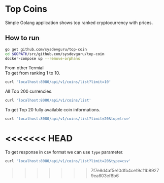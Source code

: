 # Top Coins
Simple Golang application shows top ranked cryptocurrency with prices.

## How to run
```sh
go get github.com/sysdevguru/top-coin
cd $GOPATH/src/github.com/sysdevguru/top-coin
docker-compose up --remove-orphans
```

From other Termial  
To get from ranking 1 to 10.  
```sh
curl 'localhost:8080/api/v1/coins/list?limit=10'
```

All Top 200 currencies.  
```sh
curl 'localhost:8080/api/v1/coins/list'
```

To get Top 20 fully available coin informations.  
```sh
curl 'localhost:8080/api/v1/coins/list?limit=20&top=true'
```
<<<<<<< HEAD
=======

To get response in csv format we can use `type` parameter.
```sh
curl 'localhost:8080/api/v1/coins/list?limit=20&type=csv'
```
>>>>>>> 7f7e8d4af5e10dfb4ce19cf1b89279ea603ef8b6
